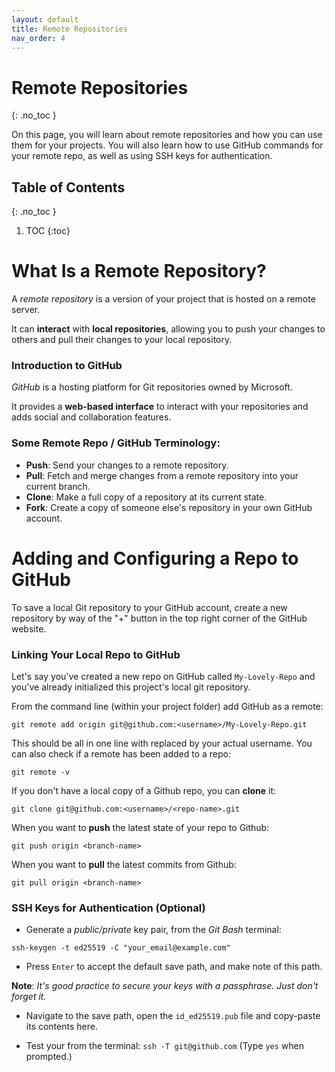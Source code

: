 ```yaml
---
layout: default
title: Remote Repositories
nav_order: 4
---
```


<!-- prettier-ignore-start -->
# Remote Repositories
{: .no_toc }

On this page, you will learn about remote repositories and how you can use them for your projects.
You will also learn how to use GitHub commands for your remote repo, as well as using SSH keys 
for authentication.


## Table of Contents
{: .no_toc }

1. TOC
{:toc}

<!-- prettier-ignore-end -->

# What Is a Remote Repository?

A *remote repository* is a version of your project that is hosted on a remote server.

It can **interact** with **local repositories**, allowing you to push your
changes to others and pull their changes to your local repository.


### Introduction to GitHub

*GitHub* is a hosting platform for Git repositories owned by
Microsoft.

It provides a **web-based interface** to interact with your repositories and adds social and collaboration features.

### Some Remote Repo / GitHub Terminology:
- **Push**: Send your changes to a remote repository.
- **Pull**: Fetch and merge changes from a remote repository into your current branch.
- **Clone**: Make a full copy of a repository at its current state.
- **Fork**: Create a copy of someone else's repository in your own GitHub account.

# Adding and Configuring a Repo to GitHub
To save a local Git repository to your GitHub account, create a new repository by way 
of the "+" button in the top right corner of the GitHub website.

### Linking Your Local Repo to GitHub

Let's say you've created a new repo on GitHub called `My-Lovely-Repo` 
and you've already initialized this project's local git repository.

From the command line (within your project folder) add GitHub as a remote:

`git remote add origin git@github.com:<username>/My-Lovely-Repo.git`

This should be all in one line with <username> replaced by your actual username.
You can also check if a remote has been added to a repo:

`git remote -v`

If you don't have a local copy of a Github repo, you can **clone** it: 

`git clone git@github.com:<username>/<repo-name>.git`

When you want to **push** the latest state of your repo to Github:

`git push origin <branch-name>`

When you want to **pull** the latest commits from Github:

`git pull origin <branch-name>`





### SSH Keys for Authentication (Optional)

- Generate a *public/private* key pair, from the *Git Bash* terminal:

`ssh-keygen -t ed25519 -C "your_email@example.com"`

- Press `Enter` to accept the default save path, and make note of this path.

**Note**: *It's good practice to secure your keys with a passphrase. Just don't forget it.*

- Navigate to the save path, open the `id_ed25519.pub` file and copy-paste its
contents here.


- Test your from the terminal: `ssh -T git@github.com` (Type `yes` when
prompted.)